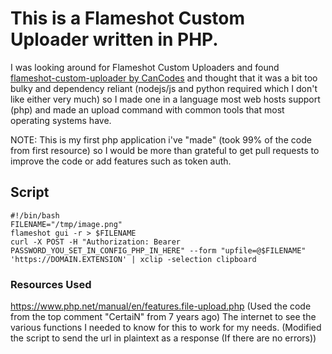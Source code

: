 # This is a Flameshot Custom Uploader written in PHP.
I was looking around for Flameshot Custom Uploaders and found [flameshot-custom-uploader by CanCodes](https://github.com/cancodes/flameshot-custom-uploader) and thought that it was a bit too bulky and dependency reliant (nodejs/js and python required which I don't like either very much) so I made one in a language most web hosts support (php) and made an upload command with common tools that most operating systems have.

NOTE: This is my first php application i've "made" (took 99% of the code from first resource) so I would be more than grateful to get pull requests to improve the code or add features such as token auth.
## Script
```shell
#!/bin/bash
FILENAME="/tmp/image.png"
flameshot gui -r > $FILENAME
curl -X POST -H "Authorization: Bearer PASSWORD_YOU_SET_IN_CONFIG_PHP_IN_HERE" --form "upfile=@$FILENAME" 'https://DOMAIN.EXTENSION' | xclip -selection clipboard
```
### Resources Used
https://www.php.net/manual/en/features.file-upload.php (Used the code from the top comment "CertaiN" from 7 years ago)
The internet to see the various functions I needed to know for this to work for my needs. (Modified the script to send the url in plaintext as a response (If there are no errors))